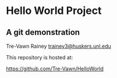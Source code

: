 
# Hello World Project
## A git demonstration

Tre-Vawn Rainey
trainey3@huskers.unl.edu

This repository is hosted at:

https://github.com/Tre-Vawn/HelloWorld